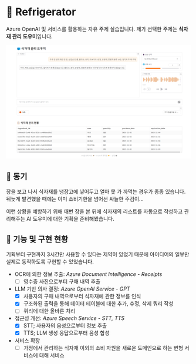 # 🧊 Refrigerator

Azure OpenAI 및 서비스를 활용하는 자유 주제 실습입니다. 제가 선택한 주제는 **식자재 관리 도우미**입니다.

![](/resources/refrigerator.png)

## 🤔 동기

장을 보고 나서 식자재를 냉장고에 넣어두고 얼마 못 가 까먹는 경우가 종종 있습니다.
뒤늦게 발견했을 때에는 이미 소비기한을 넘어선 싸늘한 주검이...

이런 상황을 예방하기 위해 매번 장을 본 뒤에 식자재의 리스트를 자동으로 작성하고 관리해주는 AI 도우미에 대한 기획을 준비해봤습니다.

## 🚀 기능 및 구현 현황

기획부터 구현까지 3시간만 사용할 수 있다는 제약이 있었기 때문에 아이디어의 일부만 실제로 동작하도록 구현할 수 있었습니다.

- OCR에 의한 정보 추출: *Azure Document Intelligence - Receipts*
  - [ ] 영수증 사진으로부터 구매 내역 추출
- LLM 기반 의사 결정: *Azure OpenAI Service - GPT*
  - [x] 사용자의 구매 내역으로부터 식자재에 관한 정보를 인식
  - [x] 구조화된 출력을 통해 데이터 테이블에 대한 추가, 수정, 삭제 쿼리 작성
  - [ ] 쿼리에 대한 올바른 처리
- 접근성 개선: *Azure Speech Service - STT, TTS*
  - [x] STT; 사용자의 음성으로부터 정보 추출
  - [x] TTS; LLM 생성 응답으로부터 음성 합성
- 서비스 확장
  - [ ] 가정에서 관리하는 식자재 이외의 소비 자원을 새로운 도메인으로 하는 변형 서비스에 대해 서비스
